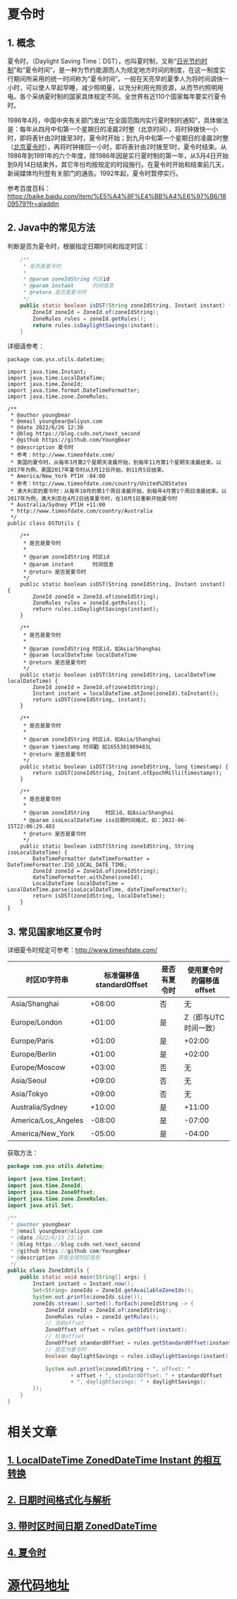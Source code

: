 # 夏令时



## 1. 概念

夏令时，（Daylight Saving Time：DST），也叫夏时制，又称“[日光节约时制](https://baike.baidu.com/item/日光节约时制/10349737)”和“夏令时间”，是一种为节约能源而人为规定地方时间的制度，在这一制度实行期间所采用的统一时间称为“夏令时间”。一般在天亮早的夏季人为将时间调快一小时，可以使人早起早睡，减少照明量，以充分利用光照资源，从而节约照明用电。各个采纳夏时制的国家具体规定不同。全世界有近110个国家每年要实行夏令时。

1986年4月，中国中央有关部门发出“在全国范围内实行夏时制的通知”，具体做法是：每年从四月中旬第一个星期日的凌晨2时整（北京时间），将时钟拨快一小时，即将表针由2时拨至3时，夏令时开始；到九月中旬第一个星期日的凌晨2时整（[北京夏令时](https://baike.baidu.com/item/北京夏令时/1882131)），再将时钟拨回一小时，即将表针由2时拨至1时，夏令时结束。从1986年到1991年的六个年度，除1986年因是实行夏时制的第一年，从5月4日开始到9月14日结束外，其它年份均按规定的时段施行。在夏令时开始和结束前几天，新闻媒体均刊登有关部门的通告。1992年起，夏令时暂停实行。

参考百度百科：https://baike.baidu.com/item/%E5%A4%8F%E4%BB%A4%E6%97%B6/1809579?fr=aladdin

## 2. Java中的常见方法



判断是否为夏令时，根据指定日期时间和指定时区：

```java
    /**
     * 是否是夏令时
     *
     * @param zoneIdString 时区id
     * @param instant      时间信息
     * @return 是否是夏令时
     */
    public static boolean isDST(String zoneIdString, Instant instant) {
        ZoneId zoneId = ZoneId.of(zoneIdString);
        ZoneRules rules = zoneId.getRules();
        return rules.isDaylightSavings(instant);
    }
```



详细请参考：

```
package com.ysx.utils.datetime;

import java.time.Instant;
import java.time.LocalDateTime;
import java.time.ZoneId;
import java.time.format.DateTimeFormatter;
import java.time.zone.ZoneRules;

/**
 * @author youngbear
 * @email youngbear@aliyun.com
 * @date 2022/6/26 12:38
 * @blog https://blog.csdn.net/next_second
 * @github https://github.com/YoungBear
 * @description 夏令时
 * 参考：http://www.timeofdate.com/
 * 美国的夏令时，从每年3月第2个星期天凌晨开始，到每年11月第1个星期天凌晨结束。以2017年为例，美国2017年夏令时从3月12日开始，到11月5日结束。
 * America/New_York PT1H -04:00
 * 参考：http://www.timeofdate.com/country/United%20States
 * 澳大利亚的夏令时：从每年10月的第1个周日凌晨开始，到每年4月第1个周日凌晨结束。以2017年为例，澳大利亚在4月2日结束夏令时，在10月1日重新开始夏令时
 * Australia/Sydney PT1H +11:00
 * http://www.timeofdate.com/country/Australia
 */
public class DSTUtils {

    /**
     * 是否是夏令时
     *
     * @param zoneIdString 时区id
     * @param instant      时间信息
     * @return 是否是夏令时
     */
    public static boolean isDST(String zoneIdString, Instant instant) {
        ZoneId zoneId = ZoneId.of(zoneIdString);
        ZoneRules rules = zoneId.getRules();
        return rules.isDaylightSavings(instant);
    }

    /**
     * 是否是夏令时
     *
     * @param zoneIdString 时区id，如Asia/Shanghai
     * @param localDateTime localDateTime
     * @return 是否是夏令时
     */
    public static boolean isDST(String zoneIdString, LocalDateTime localDateTime) {
        ZoneId zoneId = ZoneId.of(zoneIdString);
        Instant instant = localDateTime.atZone(zoneId).toInstant();
        return isDST(zoneIdString, instant);
    }

    /**
     * 是否是夏令时
     *
     * @param zoneIdString 时区id，如Asia/Shanghai
     * @param timestamp 时间戳 如1655301989483L
     * @return 是否是夏令时
     */
    public static boolean isDST(String zoneIdString, long timestamp) {
        return isDST(zoneIdString, Instant.ofEpochMilli(timestamp));
    }

    /**
     * 是否是夏令时
     *
     * @param zoneIdString     时区id，如Asia/Shanghai
     * @param isoLocalDateTime iso日期时间格式，如：2022-06-15T22:06:29.483
     * @return 是否是夏令时
     */
    public static boolean isDST(String zoneIdString, String isoLocalDateTime) {
        DateTimeFormatter dateTimeFormatter = DateTimeFormatter.ISO_LOCAL_DATE_TIME;
        ZoneId zoneId = ZoneId.of(zoneIdString);
        dateTimeFormatter.withZone(zoneId);
        LocalDateTime localDateTime = LocalDateTime.parse(isoLocalDateTime, dateTimeFormatter);
        return isDST(zoneIdString, localDateTime);
    }
}

```







## 3. 常见国家地区夏令时

详细夏令时规定可参考：http://www.timeofdate.com/



| 时区ID字符串        | 标准偏移值standardOffset | 是否有夏令时 | 使用夏令时的偏移值offset |
| ------------------- | ------------------------ | ------------ | ------------------------ |
| Asia/Shanghai       | +08:00                   | 否           | 无                       |
| Europe/London       | +01:00                   | 是           | Z（即与UTC时间一致）     |
| Europe/Paris        | +01:00                   | 是           | +02:00                   |
| Europe/Berlin       | +01:00                   | 是           | +02:00                   |
| Europe/Moscow       | +03:00                   | 否           | 无                       |
| Asia/Seoul          | +09:00                   | 否           | 无                       |
| Asia/Tokyo          | +09:00                   | 否           | 无                       |
| Australia/Sydney    | +10:00                   | 是           | +11:00                   |
| America/Los_Angeles | -08:00                   | 是           | -07:00                   |
| America/New_York    | -05:00                   | 是           | -04:00                   |

获取方法：

```java
package com.ysx.utils.datetime;

import java.time.Instant;
import java.time.ZoneId;
import java.time.ZoneOffset;
import java.time.zone.ZoneRules;
import java.util.Set;

/**
 * @author youngbear
 * @email youngbear@aliyun.com
 * @date 2022/6/15 23:18
 * @blog https://blog.csdn.net/next_second
 * @github https://github.com/YoungBear
 * @description 获取全球时区信息
 */
public class ZoneIdUtils {
    public static void main(String[] args) {
        Instant instant = Instant.now();
        Set<String> zoneIds = ZoneId.getAvailableZoneIds();
        System.out.println(zoneIds.size());
        zoneIds.stream().sorted().forEach(zoneIdString -> {
            ZoneId zoneId = ZoneId.of(zoneIdString);
            ZoneRules rules = zoneId.getRules();
            // 当前offset
            ZoneOffset offset = rules.getOffset(instant);
            // 标准offset
            ZoneOffset standardOffset = rules.getStandardOffset(instant);
            // 是否为夏令时
            boolean daylightSavings = rules.isDaylightSavings(instant);

            System.out.println(zoneIdString + ", offset: "
                    + offset + ", standardOffset: " + standardOffset
                    + ", daylightSavings: " + daylightSavings);
        });
    }
}

```







# 相关文章

## [1. LocalDateTime ZonedDateTime Instant 的相互转换](https://github.com/YoungBear/JavaUtils/blob/master/mdfiles/datetime/ConvertUtils.md)

## [2. 日期时间格式化与解析](https://github.com/YoungBear/JavaUtils/blob/master/mdfiles/datetime/FormatterUtils.md)

## [3. 带时区时间日期 ZonedDateTime](https://github.com/YoungBear/JavaUtils/blob/master/mdfiles/datetime/ZonedDateTimeUtils.md)

## [4. 夏令时](https://github.com/YoungBear/JavaUtils/blob/master/mdfiles/datetime/dst.md)



# [源代码地址](https://github.com/YoungBear/JavaUtils)


